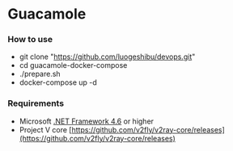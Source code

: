 # Guacamole

### How to use
- git clone "https://github.com/luogeshibu/devops.git"
- cd guacamole-docker-compose
- ./prepare.sh
- docker-compose up -d



### Requirements  
- Microsoft [.NET Framework 4.6](https://docs.microsoft.com/zh-cn/dotnet/framework/install/guide-for-developers) or higher
- Project V core [https://github.com/v2fly/v2ray-core/releases](https://github.com/v2fly/v2ray-core/releases)
